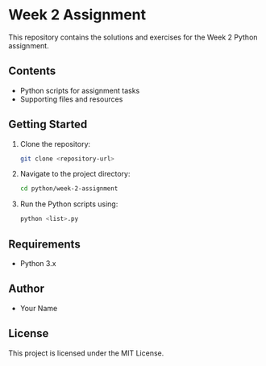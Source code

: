 # Week 2 Assignment

This repository contains the solutions and exercises for the Week 2 Python assignment.

## Contents

- Python scripts for assignment tasks
- Supporting files and resources

## Getting Started

1. Clone the repository:
    ```bash
    git clone <repository-url>
    ```
2. Navigate to the project directory:
    ```bash
    cd python/week-2-assignment
    ```
3. Run the Python scripts using:
    ```bash
    python <list>.py
    ```

## Requirements

- Python 3.x

## Author

- Your Name

## License

This project is licensed under the MIT License.